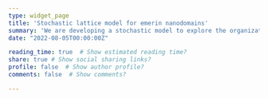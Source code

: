 ```yaml
---
type: widget_page
title: 'Stochastic lattice model for emerin nanodomains'
summary: 'We are developing a stochastic model to explore the organization of emerin protein on the nuclear membrane'
date: "2022-08-05T00:00:00Z"

reading_time: true  # Show estimated reading time?
share: true # Show social sharing links?
profile: false  # Show author profile?
comments: false  # Show comments?

---
```

